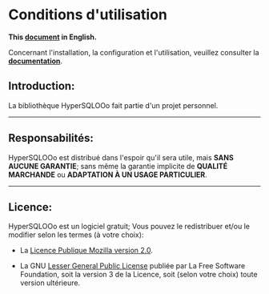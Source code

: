 
# Conditions d'utilisation

**This [document][1] in English.**

Concernant l'installation, la configuration et l'utilisation,
veuillez consulter la **[documentation][2]**.

## Introduction:

La bibliothèque HyperSQLOOo fait partie d'un projet personnel.

___
## Responsabilités:

HyperSQLOOo est distribué dans l'espoir qu'il sera utile,
mais **SANS AUCUNE GARANTIE**; sans même la garantie implicite de
**QUALITÉ MARCHANDE** ou **ADAPTATION À UN USAGE PARTICULIER**.

___
## Licence:

HyperSQLOOo est un logiciel gratuit; Vous pouvez le redistribuer et/ou
le modifier selon les termes (à votre choix):

- La [Licence Publique Mozilla version 2.0][3].

- La GNU [Lesser General Public License][4] publiée par La Free Software Foundation,
soit la version 3 de la Licence, soit (selon votre choix) toute version ultérieure.

[1]: <https://prrvchr.github.io/HyperSQLOOo/source/HyperSQLOOo/registration/TermsOfUse_en>
[2]: <https://prrvchr.github.io/HyperSQLOOo/README_fr>
[3]: <http://mozilla.org/MPL/2.0/>
[4]: <http://www.gnu.org/licenses/lgpl-3.0.html>
